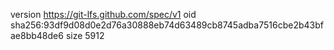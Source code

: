 version https://git-lfs.github.com/spec/v1
oid sha256:93df9d08d0e2d76a30888eb74d63489cb8745adba7516cbe2b43bfae8bb48de6
size 5912
